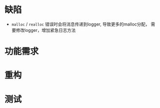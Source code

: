 # 缺陷
- `malloc` / `realloc` 错误时会将消息传递到logger, 导致更多的malloc分配，
需要修改logger，增加紧急日志方法

# 功能需求

# 重构

# 测试
